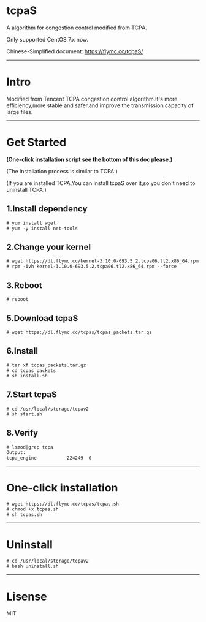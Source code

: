 # tcpaS

A algorithm for congestion control modified from TCPA.

Only supported CentOS 7.x now.

Chinese-Simplified document: https://flymc.cc/tcpaS/

---

# Intro

Modified from Tencent TCPA congestion control algorithm.It's more efficiency,more stable and safer,and improve the transmission capacity of large files.

---

# Get Started

**(One-click installation script see the bottom of this doc please.)**

(The installation process is similar to TCPA.)

(If you are installed TCPA,You can install tcpaS over it,so you don't need to uninstall TCPA.)

## 1.Install dependency

```shell
# yum install wget
# yum -y install net-tools
```

## 2.Change your kernel

```shell
# wget https://dl.flymc.cc/kernel-3.10.0-693.5.2.tcpa06.tl2.x86_64.rpm
# rpm -ivh kernel-3.10.0-693.5.2.tcpa06.tl2.x86_64.rpm --force
```

## 3.Reboot

```shell
# reboot
```

## 5.Download tcpaS

```shell
# wget https://dl.flymc.cc/tcpas/tcpas_packets.tar.gz
```

## 6.Install

```shell
# tar xf tcpas_packets.tar.gz
# cd tcpas_packets
# sh install.sh
```

## 7.Start tcpaS

```shell
# cd /usr/local/storage/tcpav2
# sh start.sh
```

## 8.Verify

```shell
# lsmod|grep tcpa
Output:
tcpa_engine           224249  0
```

---

# One-click installation

```shell
# wget https://dl.flymc.cc/tcpas/tcpas.sh
# chmod +x tcpas.sh
# sh tcpas.sh
```

---

# Uninstall

```shell
# cd /usr/local/storage/tcpav2
# bash uninstall.sh
```

---

# Lisense

MIT
